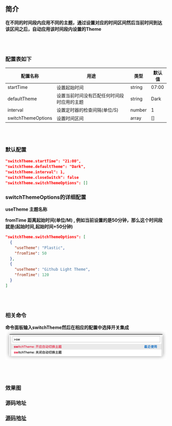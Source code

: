 ## **简介**

**在不同的时间段内应用不同的主题，通过设置对应的时间区间然后当前时间到达
该区间之后，自动应用该时间段内设置的Theme**

<br /><br />

### **配置表如下**

配置名称 | 用途 | 类型 | 默认值
---------|----------|---------|---------
 startTime | 设置起始时间 | string | 07:00
 defaultTheme | 设置当前时间没有匹配任何时间段时应用的主题 | string | Dark
 interval | 设置定时器的检查间隔(单位/S) | number | 1
 switchThemeOptions | 设置时间区间 | array | []

<br /><br />

### **默认配置**
```json
"switchTheme.startTime": "21:00",
"switchTheme.defaultTheme": "Dark",
"switchTheme.interval": 1,
"switchTheme.closeSwitch": false
"switchTheme.switchThemeOptions": []
```

### **switchThemeOptions**的详细配置

**useTheme 主题名称** 

 **fromTime 距离起始时间(单位/M) , 例如当前设置的是50分钟，那么这个时间段就是(起始时间,起始时间+50分钟)** 
```json
"switchTheme.switchThemeOptions": [
  {
    "useTheme": "Plastic", 
    "fromTime": 50     
  },
  {
    "useTheme": "Github Light Theme",
    "fromTime": 120
  }
]
```

<br /><br />

### **相关命令**

**命令面板输入switchTheme然后在相应的配置中选择开关集成**
![相关命令](https://raw.githubusercontent.com/GSZS/switch-theme/main/assets/command.png)


<br /><br />

### **效果图**




### **源码地址**

### [源码地址](https://github.com/GSZS/switch-thme)

